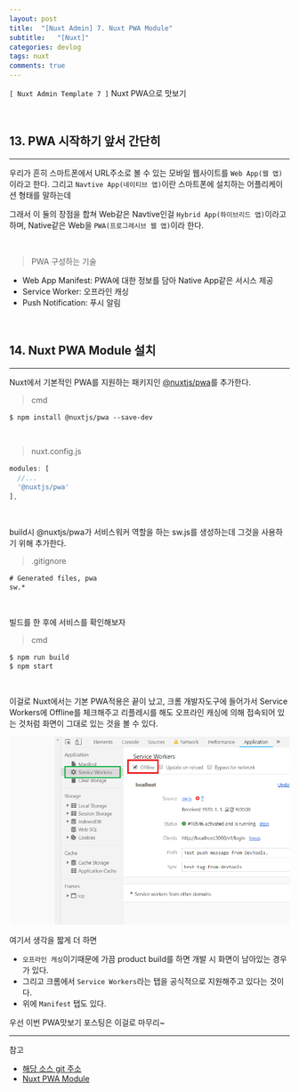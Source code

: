 ```yaml
---
layout: post
title:  "[Nuxt Admin] 7. Nuxt PWA Module"
subtitle:   "[Nuxt]"
categories: devlog
tags: nuxt
comments: true
---
```


`[ Nuxt Admin Template 7 ]` Nuxt PWA으로 맛보기

<br>


## 13. PWA 시작하기 앞서 간단히
---

우리가 흔히 스마트폰에서 URL주소로 볼 수 있는 모바일 웹사이트를 `Web App(웹 앱)`이라고 한다.
그리고 `Navtive App(네이티브 앱)`이란 스마트폰에 설치하는 어플리케이션 형태를 말하는데

그래서 이 둘의 장점을 합쳐 Web같은 Navtive인걸 `Hybrid App(하이브리드 앱)`이라고 하며, Native같은 Web을 `PWA(프로그레시브 웹 앱)`이라 한다.

<br>

> PWA 구성하는 기술

- Web App Manifest: PWA에 대한 정보를 담아 Native App같은 서시스 제공
- Service Worker: 오프라인 캐싱
- Push Notification: 푸시 알림

<br>


## 14. Nuxt PWA Module 설치
---

Nuxt에서 기본적인 PWA를 지원하는 패키지인 [@nuxtjs/pwa](https://pwa.nuxtjs.org/)를 추가한다.

> cmd

```
$ npm install @nuxtjs/pwa --save-dev  
```

<br>

> nuxt.config.js

```js
modules: [
  //...
  '@nuxtjs/pwa'
],
```

<br>

build시 @nuxtjs/pwa가 서비스워커 역할을 하는 sw.js를 생성하는데 그것을 사용하기 위해 추가한다.

> .gitignore

```
# Generated files, pwa
sw.*
```

<br>

빌드를 한 후에 서비스를 확인해보자

> cmd

```
$ npm run build  
$ npm start  
```

<br>

이걸로 Nuxt에서는 기본 PWA적용은 끝이 났고, 크롬 개발자도구에 들어가서 Service Workers에 Offline를 체크해주고 리플레시를 해도 오프라인 캐싱에 의해 접속되어 있는 것처럼 화면이 그대로 있는 것을 볼 수 있다.

[![Nuxt-PWA-Module-s1](/assets/img/devlog/201901/Nuxt-PWA-Module-s1.png)]()

여기서 생각을 짧게 더 하면

- `오프라인 캐싱`이기때문에 가끔 product build를 하면 개발 시 화면이 남아있는 경우가 있다. 
- 그리고 크롬에서 `Service Workers`라는 탭을 공식적으로 지원해주고 있다는 것이다.
- 위에 `Manifest` 탭도 있다.

우선 이번 PWA맛보기 포스팅은 이걸로 마무리~
<br>


---
참고

+ [해당 소스 git 주소](https://github.com/linked2ev/nuxt-admin-template.git)
+ [Nuxt PWA Module](https://pwa.nuxtjs.org/)

